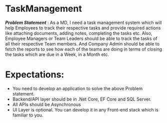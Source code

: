 # TaskManagement
***Problem Statement*** : As a MD, I need a task management system which will help Employees to track their respective tasks and provide required actions like attaching documents, adding notes, completing the tasks etc. Also, Employee Managers or Team Leaders should be able to track the tasks of all their respective Team members. And Company Admin should be able to fetch the reports to see how each of the teams are doing in terms of closing the tasks which are due in a Week, in a Month etc.

# Expectations: 
* You need to develop an application to solve the above Problem statement.
* Backend/API layer should be in .Net Core, EF Core and SQL Server.
* All APIs should be Asynchronous
* UI Layer is optional. You can develop it in any Front-end stack which is familiar to you.
